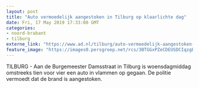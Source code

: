 ```yaml
---
layout: post
title: "Auto vermoedelijk aangestoken in Tilburg op klaarlichte dag"
date: Fri, 17 May 2019 17:33:00 GMT
categories: 
- noord-brabant 
- tilburg 
externe_link: "https://www.ad.nl/tilburg/auto-vermoedelijk-aangestoken-in-tilburg-op-klaarlichte-dag~aa3e8691/"
feature_image: "https://images0.persgroep.net/rcs/3BTGGxPZeCDEUSDCIqzgBzlY9as/diocontent/148557303/_fitwidth/400/?appId=21791a8992982cd8da851550a453bd7f&quality=0.7"
---
```


TILBURG - Aan de Burgemeester Damsstraat in Tilburg is woensdagmiddag omstreeks tien voor vier een auto in vlammen op gegaan. De politie vermoedt dat de brand is aangestoken.
